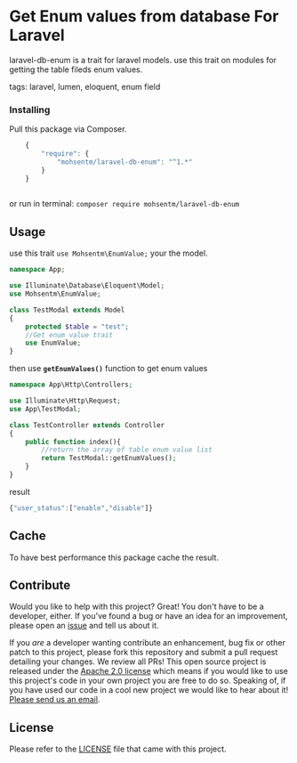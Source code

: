 # Get Enum values from database For Laravel

laravel-db-enum is a trait for laravel models. use this trait on modules for getting the table fileds enum values.

tags: laravel, lumen, eloquent, enum field
    
### Installing
Pull this package via Composer.
```js
    {
        "require": {
            "mohsentm/laravel-db-enum": "^1.*"
        }
    }
    
```
or run in terminal:
`composer require mohsentm/laravel-db-enum`

## Usage
use this trait `use Mohsentm\EnumValue;` your the model.<br>

```php
namespace App;

use Illuminate\Database\Eloquent\Model;
use Mohsentm\EnumValue;

class TestModal extends Model
{
	protected $table = "test";
    //Get enum value trait
  	use EnumValue;
}

```
then use __`getEnumValues()`__ function to get enum values

```php
namespace App\Http\Controllers;

use Illuminate\Http\Request;
use App\TestModal;

class TestController extends Controller
{
	public function index(){
    	//return the array of table enum value list
		return TestModal::getEnumValues();
	}
}

```
result
```js
{"user_status":["enable","disable"]}
```

## Cache
To have best performance this package cache the result. 

## Contribute

Would you like to help with this project?  Great!  You don't have to be a developer, either.  If you've found a bug or have an idea for an improvement, please open an [issue](https://github.com/mohsentm/laravel-db-enumr/issues) and tell us about it.

If you *are* a developer wanting contribute an enhancement, bug fix or other patch to this project, please fork this repository and submit a pull request detailing your changes. We review all PRs!
This open source project is released under the [Apache 2.0 license](https://opensource.org/licenses/Apache-2.0) which means if you would like to use this project's code in your own project you are free to do so.  Speaking of, if you have used our code in a cool new project we would like to hear about it!  [Please send us an email](mailto:hosseini.m1370@gmail.com).

## License

Please refer to the [LICENSE](https://opensource.org/licenses/Apache-2.0) file that came with this project.
